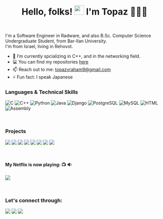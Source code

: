 <h1 align="center">Hello, folks! <img src="https://raw.githubusercontent.com/MartinHeinz/MartinHeinz/master/wave.gif" width="30px">
  I'm Topaz 👨🏻‍💻</h1>
<br>

I'm a Software Engineer in Radware, and also B.Sc. Computer Science Undergraduate Student, from Bar-Ilan University.
<br />
I'm from Israel, living in Rehovot.
<br>

- 🌱 I’m currently spcializing in C++, and in the networking field.
- 💻 You can find my repositories [here](https://github.com/TopazAvraham?tab=repositories)
- 📫 Reach out to me: topazvraham9@gmail.com
- ⚡ Fun fact: I speak Japanese

### Languages & Technical Skills
![C](https://img.shields.io/badge/C-00599C?style=for-the-badge&logo=c&logoColor=white)
![C++](https://img.shields.io/badge/c++-%2300599C.svg?style=for-the-badge&logo=c%2B%2B&logoColor=white)
![Python](https://img.shields.io/badge/Python-FFD43B?style=for-the-badge&logo=python&logoColor=blue)
![Java](https://img.shields.io/badge/Java-ED8B00?style=for-the-badge&logo=java&logoColor=white)
![Django](https://img.shields.io/badge/Django-092E20?style=for-the-badge&logo=django&logoColor=green)
![PostgreSQL](https://img.shields.io/badge/PostgreSQL-316192?style=for-the-badge&logo=postgresql&logoColor=white)
![MySQL](https://img.shields.io/badge/mysql-%2300f.svg?style=for-the-badge&logo=mysql&logoColor=white)
![HTML](https://img.shields.io/badge/HTML5-E34F26?style=for-the-badge&logo=html5&logoColor=white)
![Assembly](https://img.shields.io/badge/Assembly-ED8B00?style=for-the-badge&logo=java&logoColor=white)

<br>

### Projects
[![](https://img.shields.io/badge/-%20Tennis%20ServeUp%20Community%20Final%20Project-000)](https://github.com/TopazAvraham/ServeUP-Community)
[![](https://img.shields.io/badge/-%20Make%20Lives%20Better%20Website-000)](https://makelivesbetter.herokuapp.com/)
[![](https://img.shields.io/badge/-%20Arkanoid%20-000)](https://github.com/TopazAvraham/Arkanoid)
[![](https://img.shields.io/badge/-%20Multi%20Clients%20Server%20Chat%20Application%20UDP-000)](https://github.com/TopazAvraham/ChatApp--Multiple-Clients-to-Server-UDP-Sockets)
[![](https://img.shields.io/badge/-%20HTTP%20Server%20using%20TCP%20Sockets-000)](https://github.com/TopazAvraham/HTTP-server-using-TCP-Sockets)
[![](https://img.shields.io/badge/-%20Pstring%20Assembly-000)](https://github.com/TopazAvraham/Pstrings-Assembly)
[![](https://img.shields.io/badge/-%20Math%20Expressions%20Interpreter-000)](https://github.com/TopazAvraham/Math-Expressions-Interpreter.git)
[![](https://img.shields.io/badge/-%20Regex%20Hypernym%20Database-000)](https://github.com/TopazAvraham/Regex-Hypernym-Database.git)


<br>

#### My Netflix is now playing: 📺 🔉 

<a href="https://www.netflix.com/il-en/title/70195800"><img src="https://github.com/TopazAvraham/IntroductionToCS-University-C-programming/blob/master/Screenshots/suits.jpg?raw=true"/></a>

<br>



### Let's connect through:
<a href="https://www.facebook.com/topaz.avraham.7/"><img src="https://img.icons8.com/fluency/48/000000/meta.png"/></a>
<a href="https://twitter.com/AvrahamTopaz"><img src="https://img.icons8.com/color/48/000000/twitter--v1.png"/></a>
<a href="https://www.linkedin.com/in/topaz-avraham-68b340208/"><img src="https://img.icons8.com/color/48/000000/linkedin.png"/></a>

[here]: https://drive.google.com/file/d/1ryZi4rw91dM1LL62zYgHpemjKuxkWHdx/view?usp=sharing
